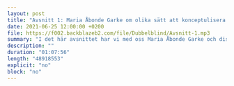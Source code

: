 ```yaml
---
layout: post
title: "Avsnitt 1: Maria Åbonde Garke om olika sätt att konceptulisera psykisk sjukdom"
date: 2021-06-25 12:00:00 +0200
file: https://f002.backblazeb2.com/file/Dubbelblind/Avsnitt-1.mp3
summary: "I det här avsnittet har vi med oss Maria Åbonde Garke och diskuterar tillsammans med henne olika sätt att konceptulisera psykisk sjukdom."
description: ""
duration: "01:07:56"
length: "48918553"
explicit: "no"
block: "no"
---
```


